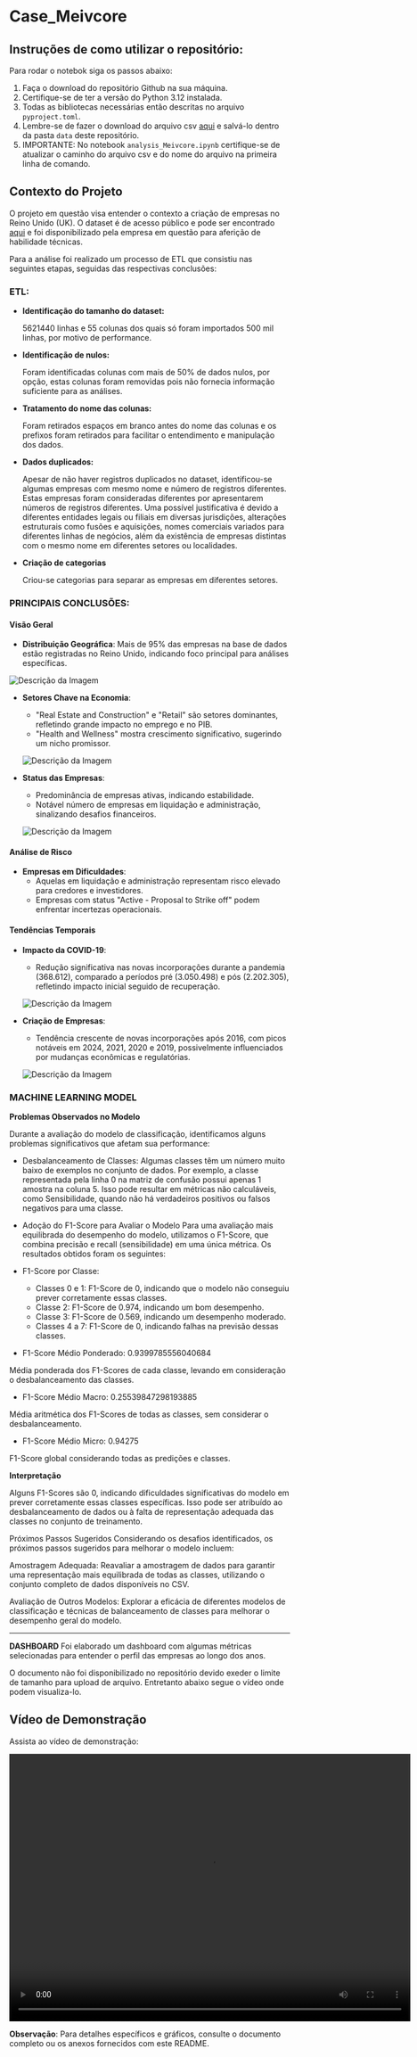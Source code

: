 
# Case_Meivcore

## Instruções de como utilizar o repositório:

Para rodar o notebok siga os passos abaixo:

1. Faça o download do repositório Github na sua máquina.
2. Certifique-se de ter a versão do Python 3.12 instalada.
3. Todas as bibliotecas necessárias então descritas no arquivo `pyproject.toml`.
4. Lembre-se de fazer o download do arquivo csv [aqui](https://click.api.drift.com/click/e21b0ef0-2218-4578-b02a-6082454a8f2d?u=http%3A%2F%2Fdownload.companieshouse.gov.uk%2Fen_output.html&h=f0fb4708ebae07eacd660f229c0d02f5) e salvá-lo dentro da pasta `data` deste repositório. 
5. IMPORTANTE: No notebook `analysis_Meivcore.ipynb` certifique-se de atualizar o caminho do arquivo csv e do nome do arquivo na primeira linha de comando. 

## Contexto do Projeto

O projeto em questão visa entender o contexto a criação de empresas no Reino Unido (UK). O dataset é de acesso público e pode ser encontrado [aqui](https://click.api.drift.com/click/e21b0ef0-2218-4578-b02a-6082454a8f2d?u=http%3A%2F%2Fdownload.companieshouse.gov.uk%2Fen_output.html&h=f0fb4708ebae07eacd660f229c0d02f5) e foi disponibilizado pela empresa em questão para aferição de habilidade técnicas.

Para a análise foi realizado um processo de ETL que consistiu nas seguintes etapas, seguidas das respectivas conclusões:

### ETL:
- **Identificação do tamanho do dataset:**

    5621440 linhas e 55 colunas dos quais só foram importados 500 mil linhas, por motivo de performance.

- **Identificação de nulos:** 

    Foram identificadas colunas com mais de 50% de dados nulos, por opção, estas colunas foram removidas pois não fornecia informação suficiente para as análises.

- **Tratamento do nome das colunas:**

    Foram retirados espaços em branco antes do nome das colunas e os prefixos foram retirados para facilitar o entendimento e manipulação dos dados.

- **Dados duplicados:**

    Apesar de não haver registros duplicados no dataset, identificou-se algumas empresas com mesmo nome e número de registros diferentes. Estas empresas foram consideradas diferentes por apresentarem números de registros diferentes. Uma possível justificativa é devido a diferentes entidades legais ou filiais em diversas jurisdições, alterações estruturais como fusões e aquisições, nomes comerciais variados para diferentes linhas de negócios, além da existência de empresas distintas com o mesmo nome em diferentes setores ou localidades.

- **Criação de categorias**

    Criou-se categorias para separar as empresas em diferentes setores.

 ### PRINCIPAIS CONCLUSÕES:

#### Visão Geral

- **Distribuição Geográfica**: Mais de 95% das empresas na base de dados estão registradas no Reino Unido, indicando foco principal para análises específicas.

![Descrição da Imagem](pics/image.png)


- **Setores Chave na Economia**:
  - "Real Estate and Construction" e "Retail" são setores dominantes, refletindo grande impacto no emprego e no PIB.
  - "Health and Wellness" mostra crescimento significativo, sugerindo um nicho promissor.

  ![Descrição da Imagem](pics/image-1.png)


- **Status das Empresas**:
  - Predominância de empresas ativas, indicando estabilidade.
  - Notável número de empresas em liquidação e administração, sinalizando desafios financeiros.

  ![Descrição da Imagem](pics/image-2.png)


#### Análise de Risco

- **Empresas em Dificuldades**:
  - Aquelas em liquidação e administração representam risco elevado para credores e investidores.
  - Empresas com status "Active - Proposal to Strike off" podem enfrentar incertezas operacionais.



#### Tendências Temporais

- **Impacto da COVID-19**:
  - Redução significativa nas novas incorporações durante a pandemia (368.612), comparado a períodos pré (3.050.498) e pós (2.202.305), refletindo impacto inicial seguido de recuperação.

  ![Descrição da Imagem](pics/image-4.png)


- **Criação de Empresas**:
  - Tendência crescente de novas incorporações após 2016, com picos notáveis em 2024, 2021, 2020 e 2019, possivelmente influenciados por mudanças econômicas e regulatórias.

  ![Descrição da Imagem](pics/image-3.png)


### MACHINE LEARNING MODEL

**Problemas Observados no Modelo**

Durante a avaliação do modelo de classificação, identificamos alguns problemas significativos que afetam sua performance:

- Desbalanceamento de Classes: Algumas classes têm um número muito baixo de exemplos no conjunto de dados. Por exemplo, a classe representada pela linha 0 na matriz de confusão possui apenas 1 amostra na coluna 5. Isso pode resultar em métricas não calculáveis, como Sensibilidade, quando não há verdadeiros positivos ou falsos negativos para uma classe.

- Adoção do F1-Score para Avaliar o Modelo
Para uma avaliação mais equilibrada do desempenho do modelo, utilizamos o F1-Score, que combina precisão e recall (sensibilidade) em uma única métrica. Os resultados obtidos foram os seguintes:

- F1-Score por Classe:

    - Classes 0 e 1: F1-Score de 0, indicando que o modelo não conseguiu prever corretamente essas classes.
    - Classe 2: F1-Score de 0.974, indicando um bom desempenho.
    - Classe 3: F1-Score de 0.569, indicando um desempenho moderado.
    - Classes 4 a 7: F1-Score de 0, indicando falhas na previsão dessas classes.

- F1-Score Médio Ponderado: 0.9399785556040684

Média ponderada dos F1-Scores de cada classe, levando em consideração o desbalanceamento das classes.

- F1-Score Médio Macro: 0.25539847298193885

Média aritmética dos F1-Scores de todas as classes, sem considerar o desbalanceamento.

- F1-Score Médio Micro: 0.94275

F1-Score global considerando todas as predições e classes.

**Interpretação**

Alguns F1-Scores são 0, indicando dificuldades significativas do modelo em prever corretamente essas classes específicas. Isso pode ser atribuído ao desbalanceamento de dados ou à falta de representação adequada das classes no conjunto de treinamento.

Próximos Passos Sugeridos
Considerando os desafios identificados, os próximos passos sugeridos para melhorar o modelo incluem:

Amostragem Adequada: Reavaliar a amostragem de dados para garantir uma representação mais equilibrada de todas as classes, utilizando o conjunto completo de dados disponíveis no CSV.

Avaliação de Outros Modelos: Explorar a eficácia de diferentes modelos de classificação e técnicas de balanceamento de classes para melhorar o desempenho geral do modelo.

---
**DASHBOARD**
Foi elaborado um dashboard com algumas métricas selecionadas para entender o perfil das empresas ao longo dos anos.

O documento não foi disponibilizado no repositório devido exeder o limite de tamanho para upload de arquivo. Entretanto abaixo segue o vídeo onde podem visualiza-lo.

## Vídeo de Demonstração

Assista ao vídeo de demonstração:

<video width="720" height="480" controls>
  <source src="https://github.com/VanGaigher/technical_case/raw/main/dashboard_final.mp4" type="video/mp4">
  Your browser does not support the video tag.
</video>


**Observação**: Para detalhes específicos e gráficos, consulte o documento completo ou os anexos fornecidos com este README.


